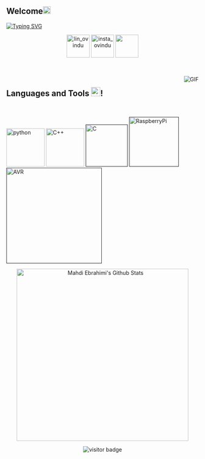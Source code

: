 ## Welcome<img src="https://github.com/TheDudeThatCode/TheDudeThatCode/blob/master/Assets/Earth.gif" width="20px">

[![Typing SVG](https://readme-typing-svg.herokuapp.com?font=Architects+Daughter&color=15C4DB&size=30&lines=it's+Mahdi%F0%9F%91%8B%F0%9F%8F%BC;Python%F0%9F%90%8D;C%2B%2B%F0%9F%92%80;AI%F0%9F%A4%96;IoT%F0%9F%8C%90)](https://git.io/typing-svg)

<p align="center">
<a href="https://www.linkedin.com/in/mahdi-ebrahimi-23381a203/" target="blank"><img align="center" src="https://img.icons8.com/bubbles/50/000000/linkedin.png" alt="lin_ovindu" width="60" /></a>  
<a href="https://www.instagram.com/mahdiebi.dev/" target="blank"><img align="center" src="https://img.icons8.com/bubbles/50/000000/instagram.png" alt="insta_ovindu" width="60" /></a>
 <a href = "mailto:%20mahdiebi.exe@gmail.com"><img align="center" src="https://img.icons8.com/bubbles/50/000000/gmail.png" width="60" /></a>
</p>

<br />
<br />

  <img align="right" alt="GIF" src="https://media.giphy.com/media/836HiJc7pgzy8iNXCn/giphy.gif" />
 

## Languages and Tools <img src="https://media.giphy.com/media/iY8CRBdQXODJSCERIr/giphy.gif" width="24px">!

<br />

[<img src="https://cdn.iconscout.com/icon/free/png-256/python-3521655-2945099.png" alt="python" width="100">](https://docs.python.org/3/library/index.html)
[<img src="https://user-images.githubusercontent.com/42747200/46140125-da084900-c26d-11e8-8ea7-c45ae6306309.png" alt="C++" width="100">](https://www.cplusplus.com/)
[<img src="https://cdn.iconscout.com/icon/free/png-256/c-57-1175191.png" alt="C" width="110">]()
[<img src="https://icon-library.com/images/raspberry-pi-icon-png/raspberry-pi-icon-png-11.jpg" alt="RaspberryPi" width="130">]()
[<img src="https://upload.wikimedia.org/wikipedia/commons/thumb/9/96/Avr_logo.svg/1200px-Avr_logo.svg.png" alt="AVR" width="250">]()


<p align='center'>
  <img align="center" src="https://github-readme-stats.vercel.app/api/top-langs?username=mahdi-ebrahimi-per&show_icons=true&locale=en&layout=compact&theme=tokyonight" alt="Mahdi Ebrahimi's Github Stats" width="450">
</p>


<p align='center'>
  <img src="https://visitor-badge.glitch.me/badge?page_id=mahdi-ebrahimi-per" alt="visitor badge"/>
</p>

<!---
mahdi-ebrahimi-per/mahdi-ebrahimi-per is a ✨ special ✨ repository because its `README.md` (this file) appears on your GitHub profile.
You can click the Preview link to take a look at your changes.
--->

